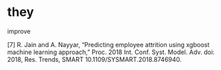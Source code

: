 # they

improve

[7] R. Jain and A. Nayyar, “Predicting employee attrition using xgboost machine learning approach,” Proc. 2018 Int. Conf. Syst. Model. Adv. doi: 2018, Res. Trends, SMART 10.1109/SYSMART.2018.8746940.